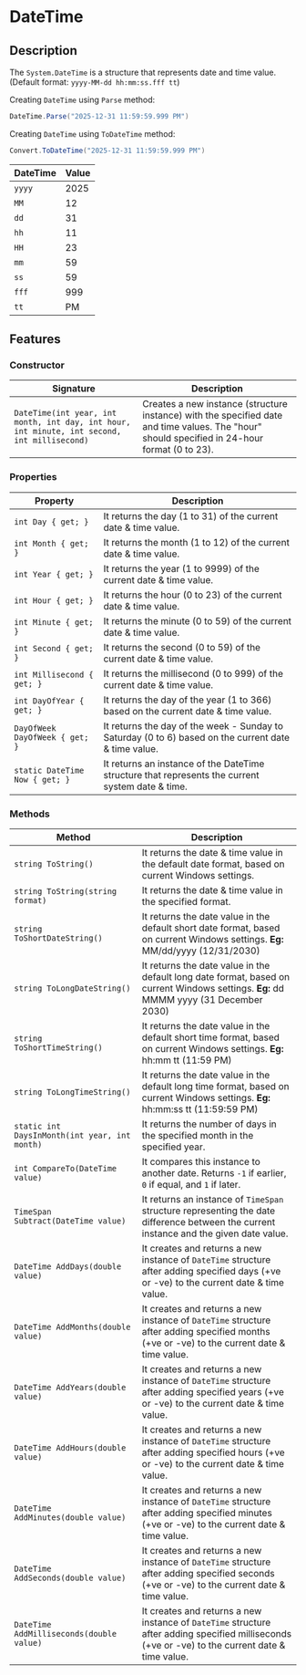 # DateTime

## Description

The `System.DateTime` is a structure that represents date and time value. (Default format: `yyyy-MM-dd hh:mm:ss.fff tt`)

Creating `DateTime` using `Parse` method:

```csharp
DateTime.Parse("2025-12-31 11:59:59.999 PM")
```

Creating `DateTime` using `ToDateTime` method:

```csharp
Convert.ToDateTime("2025-12-31 11:59:59.999 PM")
```

| DateTime | Value |
|----------|-------|
| `yyyy`   | 2025  |
| `MM`     | 12    |
| `dd`     | 31    |
| `hh`     | 11    |
| `HH`     | 23    |
| `mm`     | 59    |
| `ss`     | 59    |
| `fff`    | 999   |
| `tt`     | PM    |

## Features

### Constructor

| Signature                                                                                   | Description                                                                                                                                   |
|---------------------------------------------------------------------------------------------|-----------------------------------------------------------------------------------------------------------------------------------------------|
| `DateTime(int year, int month, int day, int hour, int minute, int second, int millisecond)` | Creates a new instance (structure instance) with the specified date and time values. The "hour" should specified in 24-hour format (0 to 23). |

### Properties

| Property                       | Description                                                                                          |
|--------------------------------|------------------------------------------------------------------------------------------------------|
| `int Day { get; }`             | It returns the day (1 to 31) of the current date & time value.                                       |
| `int Month { get; }`           | It returns the month (1 to 12) of the current date & time value.                                     |
| `int Year { get; }`            | It returns the year (1 to 9999) of the current date & time value.                                    |
| `int Hour { get; }`            | It returns the hour (0 to 23) of the current date & time value.                                      |
| `int Minute { get; }`          | It returns the minute (0 to 59) of the current date & time value.                                    |
| `int Second { get; }`          | It returns the second (0 to 59) of the current date & time value.                                    |
| `int Millisecond { get; }`     | It returns the millisecond (0 to 999) of the current date & time value.                              |
| `int DayOfYear { get; }`       | It returns the day of the year (1 to 366) based on the current date & time value.                    |
| `DayOfWeek DayOfWeek { get; }` | It returns the day of the week - Sunday to Saturday (0 to 6) based on the current date & time value. |
| `static DateTime Now { get; }` | It returns an instance of the DateTime structure that represents the current system date & time.     |

### Methods

| Method                                        | Description                                                                                                                                      |
|-----------------------------------------------|--------------------------------------------------------------------------------------------------------------------------------------------------|
| `string ToString()`                           | It returns the date & time value in the default date format, based on current Windows settings.                                                  |
| `string ToString(string format)`              | It returns the date & time value in the specified format.                                                                                        |
| `string ToShortDateString()`                  | It returns the date value in the default short date format, based on current Windows settings. **Eg:** MM/dd/yyyy (12/31/2030)                   |
| `string ToLongDateString()`                   | It returns the date value in the default long date format, based on current Windows settings. **Eg:** dd MMMM yyyy (31 December 2030)            |
| `string ToShortTimeString()`                  | It returns the date value in the default short time format, based on current Windows settings. **Eg:** hh:mm tt (11:59 PM)                       |
| `string ToLongTimeString()`                   | It returns the date value in the default long time format, based on current Windows settings. **Eg:** hh:mm:ss tt (11:59:59 PM)                  |
| `static int DaysInMonth(int year, int month)` | It returns the number of days in the specified month in the specified year.                                                                      |
| `int CompareTo(DateTime value)`               | It compares this instance to another date. Returns `-1` if earlier, `0` if equal, and `1` if later.                                              |
| `TimeSpan Subtract(DateTime value)`           | It returns an instance of `TimeSpan` structure representing the date difference between the current instance and the given date value.           |
| `DateTime AddDays(double value)`              | It creates and returns a new instance of `DateTime` structure after adding specified days (+ve or -ve) to the current date & time value.         |
| `DateTime AddMonths(double value)`            | It creates and returns a new instance of `DateTime` structure after adding specified months (+ve or -ve) to the current date & time value.       |
| `DateTime AddYears(double value)`             | It creates and returns a new instance of `DateTime` structure after adding specified years (+ve or -ve) to the current date & time value.        |
| `DateTime AddHours(double value)`             | It creates and returns a new instance of `DateTime` structure after adding specified hours (+ve or -ve) to the current date & time value.        |
| `DateTime AddMinutes(double value)`           | It creates and returns a new instance of `DateTime` structure after adding specified minutes (+ve or -ve) to the current date & time value.      |
| `DateTime AddSeconds(double value)`           | It creates and returns a new instance of `DateTime` structure after adding specified seconds (+ve or -ve) to the current date & time value.      |
| `DateTime AddMilliseconds(double value)`      | It creates and returns a new instance of `DateTime` structure after adding specified milliseconds (+ve or -ve) to the current date & time value. |
